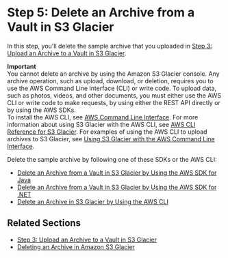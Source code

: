 # Step 5: Delete an Archive from a Vault in S3 Glacier<a name="getting-started-delete-archive"></a>

In this step, you'll delete the sample archive that you uploaded in [Step 3: Upload an Archive to a Vault in S3 Glacier](getting-started-upload-archive.md)\. 

**Important**  
You cannot delete an archive by using the Amazon S3 Glacier console\. Any archive operation, such as upload, download, or deletion, requires you to use the AWS Command Line Interface \(CLI\) or write code\. To upload data, such as photos, videos, and other documents, you must either use the AWS CLI or write code to make requests, by using either the REST API directly or by using the AWS SDKs\.  
To install the AWS CLI, see [AWS Command Line Interface](http://aws.amazon.com/cli/)\. For more information about using S3 Glacier with the AWS CLI, see [AWS CLI Reference for S3 Glacier](http://docs.aws.amazon.com/cli/latest/reference/glacier/index.html)\. For examples of using the AWS CLI to upload archives to S3 Glacier, see [Using S3 Glacier with the AWS Command Line Interface](http://docs.aws.amazon.com/cli/latest/userguide/cli-using-glacier.html)\. 

Delete the sample archive by following one of these SDKs or the AWS CLI: 
+ [Delete an Archive from a Vault in S3 Glacier by Using the AWS SDK for Java](getting-started-delete-archive-java.md)
+ [Delete an Archive from a Vault in S3 Glacier by Using the AWS SDK for \.NET](getting-started-delete-archive-dotnet.md)
+ [Delete an Archive in S3 Glacier by Using the AWS CLI](getting-started-delete-archive-cli.md)

## Related Sections<a name="getting-started-delete-archive-related-sections"></a>

 
+ [Step 3: Upload an Archive to a Vault in S3 Glacier](getting-started-upload-archive.md)
+ [Deleting an Archive in Amazon S3 Glacier](deleting-an-archive.md)